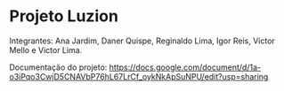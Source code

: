 # Projeto Luzion



Integrantes: Ana Jardim, Daner Quispe, Reginaldo Lima, Igor Reis, Victor Mello e Victor Lima.



Documentação do projeto: https://docs.google.com/document/d/1a-o3iPqo3CwjD5CNAVbP76hL67LrCf_oykNkApSuNPU/edit?usp=sharing
